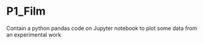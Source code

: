 # P1_Film
Contain a python pandas code on Jupyter notebook to plot some data from an experimental work
